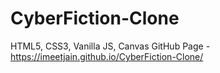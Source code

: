 # CyberFiction-Clone
HTML5, CSS3, Vanilla JS, Canvas
GitHub Page - https://imeetjain.github.io/CyberFiction-Clone/ 
